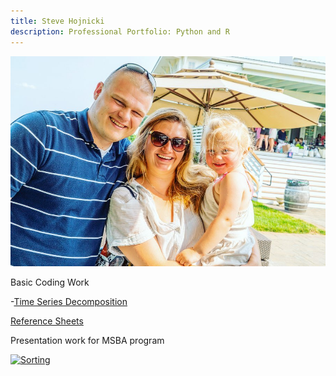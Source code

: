 ```yaml
---
title: Steve Hojnicki 
description: Professional Portfolio: Python and R
---
```


![My Picture](/pics/family.jpg)

Basic Coding Work

-[Time Series Decomposition](/timeseries/index.md)


[Reference Sheets](https://github.com/Hojnicki/cheatsheets)


Presentation work for MSBA program

[![Sorting](https://img.youtube.com/vi/apOBmeJkpdI/0.jpg)](https://www.youtube.com/watch?v=apOBmeJkpdI)
